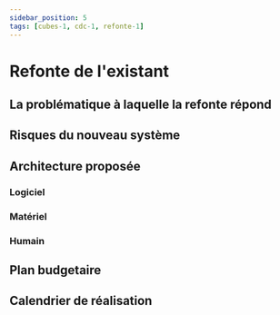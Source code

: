 ```yaml
---
sidebar_position: 5
tags: [cubes-1, cdc-1, refonte-1]
---
```


# Refonte de l'existant

## La problématique à laquelle la refonte répond
## Risques du nouveau système

## Architecture proposée
### Logiciel
### Matériel
### Humain

## Plan budgetaire

## Calendrier de réalisation